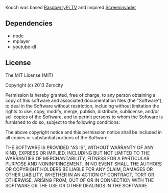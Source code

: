 Kouch was based [RaspberryPi TV](https://github.com/DonaldDerek/RaspberryPiTV) and inspired [Screeninvader](https://github.com/Metalab/ScreenInvader) 

Dependencies
---------------
- node
- mplayer
- youtube-dl

License
----------

The MIT License (MIT)

Copyright (c) 2013 Zerocity

Permission is hereby granted, free of charge, to any person obtaining a copy
of this software and associated documentation files (the "Software"), to deal
in the Software without restriction, including without limitation the rights
to use, copy, modify, merge, publish, distribute, sublicense, and/or sell
copies of the Software, and to permit persons to whom the Software is
furnished to do so, subject to the following conditions:

The above copyright notice and this permission notice shall be included in
all copies or substantial portions of the Software.

THE SOFTWARE IS PROVIDED "AS IS", WITHOUT WARRANTY OF ANY KIND, EXPRESS OR
IMPLIED, INCLUDING BUT NOT LIMITED TO THE WARRANTIES OF MERCHANTABILITY,
FITNESS FOR A PARTICULAR PURPOSE AND NONINFRINGEMENT. IN NO EVENT SHALL THE
AUTHORS OR COPYRIGHT HOLDERS BE LIABLE FOR ANY CLAIM, DAMAGES OR OTHER
LIABILITY, WHETHER IN AN ACTION OF CONTRACT, TORT OR OTHERWISE, ARISING FROM,
OUT OF OR IN CONNECTION WITH THE SOFTWARE OR THE USE OR OTHER DEALINGS IN
THE SOFTWARE.